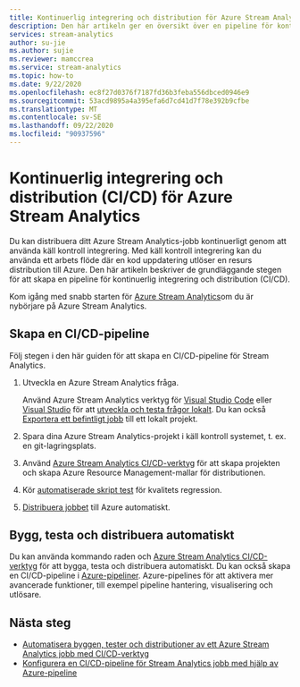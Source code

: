 ```yaml
---
title: Kontinuerlig integrering och distribution för Azure Stream Analytics
description: Den här artikeln ger en översikt över en pipeline för kontinuerlig integrering och distribution (CI/CD) för Azure Stream Analytics.
services: stream-analytics
author: su-jie
ms.author: sujie
ms.reviewer: mamccrea
ms.service: stream-analytics
ms.topic: how-to
ms.date: 9/22/2020
ms.openlocfilehash: ec8f27d0376f7187fd36b3feba556dbced0946e9
ms.sourcegitcommit: 53acd9895a4a395efa6d7cd41d7f78e392b9cfbe
ms.translationtype: MT
ms.contentlocale: sv-SE
ms.lasthandoff: 09/22/2020
ms.locfileid: "90937596"
---
```

# <a name="continuous-integration-and-deployment-cicd-for-azure-stream-analytics"></a>Kontinuerlig integrering och distribution (CI/CD) för Azure Stream Analytics

Du kan distribuera ditt Azure Stream Analytics-jobb kontinuerligt genom att använda käll kontroll integrering. Med käll kontroll integrering kan du använda ett arbets flöde där en kod uppdatering utlöser en resurs distribution till Azure. Den här artikeln beskriver de grundläggande stegen för att skapa en pipeline för kontinuerlig integrering och distribution (CI/CD).

Kom igång med snabb starten för [Azure Stream Analytics](stream-analytics-quick-create-portal.md)om du är nybörjare på Azure Stream Analytics.

## <a name="create-a-cicd-pipeline"></a>Skapa en CI/CD-pipeline

Följ stegen i den här guiden för att skapa en CI/CD-pipeline för Stream Analytics.

1. Utveckla en Azure Stream Analytics fråga.

   Använd Azure Stream Analytics verktyg för [Visual Studio Code](quick-create-vs-code.md) eller [Visual Studio](stream-analytics-quick-create-vs.md) för att [utveckla och testa frågor lokalt](develop-locally.md). Du kan också [Exportera ett befintligt jobb](visual-studio-code-explore-jobs.md#export-a-job-to-a-local-project) till ett lokalt projekt.

2. Spara dina Azure Stream Analytics-projekt i käll kontroll systemet, t. ex. en git-lagringsplats.

3. Använd [Azure Stream Analytics CI/CD-verktyg](cicd-tools.md) för att skapa projekten och skapa Azure Resource Management-mallar för distributionen.

4. Kör [automatiserade skript test](cicd-tools.md#automated-test) för kvalitets regression.

5. [Distribuera jobbet](cicd-tools.md#deploy-to-azure) till Azure automatiskt.

## <a name="auto-build-test-and-deploy"></a>Bygg, testa och distribuera automatiskt

Du kan använda kommando raden och [Azure Stream Analytics CI/CD-verktyg](cicd-tools.md) för att bygga, testa och distribuera automatiskt. Du kan också skapa en CI/CD-pipeline i [Azure-pipeliner](set-up-cicd-pipeline.md). Azure-pipelines för att aktivera mer avancerade funktioner, till exempel pipeline hantering, visualisering och utlösare.

## <a name="next-steps"></a>Nästa steg

* [Automatisera byggen, tester och distributioner av ett Azure Stream Analytics jobb med CI/CD-verktyg](cicd-tools.md)
* [Konfigurera en CI/CD-pipeline för Stream Analytics jobb med hjälp av Azure-pipeline](set-up-cicd-pipeline.md)
